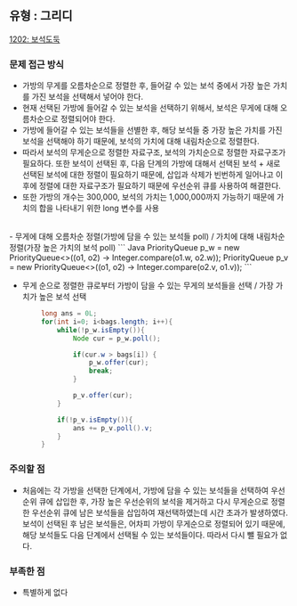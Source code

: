## 유형 : 그리디
[1202: 보석도둑](https://www.acmicpc.net/problem/1202)

### 문제 접근 방식
  - 가방의 무게를 오름차순으로 정렬한 후, 들어갈 수 있는 보석 중에서 가장 높은 가치를 가진 보석을 선택해서 넣어야 한다.
  - 현재 선택된 가방에 들어갈 수 있는 보석을 선택하기 위해서, 보석은 무게에 대해 오름차순으로 정렬되어야 한다.
  - 가방에 들어갈 수 있는 보석들을 선별한 후, 해당 보석들 중 가장 높은 가치를 가진 보석을 선택해야 하기 때문에, 보석의 가치에 대해 내림차순으로 정렬한다.
  - 따라서 보석의 무게순으로 정렬한 자료구조, 보석의 가치순으로 정렬한 자료구조가 필요하다. 또한 보석이 선택된 후, 다음 단계의 가방에 대해서 선택된 보석 + 새로 선택된 보석에 대한 정렬이 필요하기 때문에, 삽입과 삭제가 빈번하게 일어나고 이후에 정렬에 대한 자료구조가 필요하기 때문에 우선순위 큐를 사용하여 해결한다.
  - 또한 가방의 개수는 300,000, 보석의 가치는 1,000,000까지 가능하기 때문에 가치의 합을 나타내기 위한 long 변수를 사용
  <br>
  - 무게에 대해 오름차순 정렬(가방에 담을 수 있는 보석들 poll) / 가치에 대해 내림차순 정렬(가장 높은 가치의 보석 poll)
``` Java
        PriorityQueue<Node> p_w = new PriorityQueue<>((o1, o2) -> Integer.compare(o1.w, o2.w));
        PriorityQueue<Node> p_v = new PriorityQueue<>((o1, o2) -> Integer.compare(o2.v, o1.v));
```

  - 무게 순으로 정렬한 큐로부터 가방이 담을 수 있는 무게의 보석들을 선택 / 가장 가치가 높은 보석 선택
``` Java
        long ans = 0L;
        for(int i=0; i<bags.length; i++){
            while(!p_w.isEmpty()){
                Node cur = p_w.poll();

                if(cur.w > bags[i]) {
                    p_w.offer(cur);
                    break;
                }

                p_v.offer(cur);
            }

            if(!p_v.isEmpty()){
                ans += p_v.poll().v;
            }
        }
```

### 주의할 점
  - 처음에는 각 가방을 선택한 단계에서, 가방에 담을 수 있는 보석들을 선택하여 우선순위 큐에 삽입한 후, 가장 높은 우선순위의 보석을 제거하고 다시 무게순으로 정렬한 우선순위 큐에 남은 보석들을 삽입하여 재선택하였는데 시간 초과가 발생하였다. 보석이 선택된 후 남은 보석들은, 어차피 가방이 무게순으로 정렬되어 있기 때문에, 해당 보석들도 다음 단계에서 선택될 수 있는 보석들이다. 따라서 다시 뺄 필요가 없다.

### 부족한 점
  - 특별하게 없다
